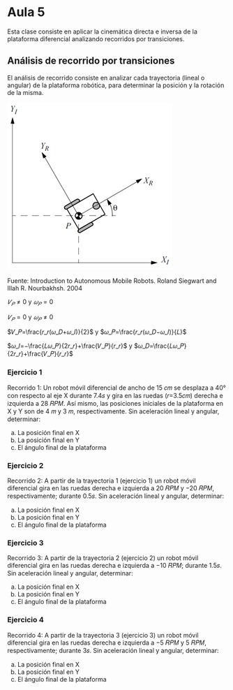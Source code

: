 <h1>Aula 5</h1>

Esta clase consiste en aplicar la cinemática directa e inversa de la plataforma diferencial analizando recorridos por transiciones.

<h2>Análisis de recorrido por transiciones</h2>

El análisis de recorrido consiste en analizar cada trayectoria (lineal o angular) de la plataforma robótica, para determinar la posición y la rotación de la misma.

![Plataforma diferencial](image.png)

Fuente: Introduction to Autonomous Mobile Robots. Roland Siegwart and Illah R. Nourbakhsh. 2004

$𝑉_𝑃≠0$ y $𝜔_𝑃=0$ 

$𝑉_𝑃=0$ y $𝜔_𝑃≠0$

$𝑉_𝑃=\frac{𝑟_𝑟(𝜔_𝐷+𝜔_𝐼)}{2}$ y $𝜔_𝑃=\frac{𝑟_𝑟(𝜔_𝐷−𝜔_𝐼)}{𝐿}$

$𝜔_𝐼=−\frac{𝐿𝜔_𝑃}{2𝑟_𝑟}+\frac{𝑉_𝑃}{𝑟_𝑟}$ y $𝜔_𝐷=\frac{𝐿𝜔_𝑃}{2𝑟_𝑟}+\frac{𝑉_𝑃}{𝑟_𝑟}$

<h3>Ejercicio 1</h3>

Recorrido 1: Un robot móvil diferencial de ancho de 15 𝑐𝑚 se desplaza a 40° con respecto al eje X durante 7.4𝑠 y gira en las ruedas (𝑟=3.5𝑐𝑚) derecha e izquierda a 28 𝑅𝑃𝑀. Así mismo, las posiciones iniciales de la plataforma en X y Y son de 4 𝑚 y 3 𝑚, respectivamente. Sin aceleración lineal y angular, determinar:

<ol type="a">
    <li>La posición final en X</li>
    <li>La posición final en Y</li>
    <li>El ángulo final de la plataforma</li>
</ol>

<h3>Ejercicio 2</h3>

Recorrido 2: A partir de la trayectoria 1 (ejercicio 1) un robot móvil diferencial gira en las ruedas derecha e izquierda a 20 𝑅𝑃𝑀 y −20 𝑅𝑃𝑀, respectivamente; durante 0.5𝑠. Sin aceleración lineal y angular, determinar:

<ol type="a">
    <li>La posición final en X</li>
    <li>La posición final en Y</li>
    <li>El ángulo final de la plataforma</li>
</ol>

<h3>Ejercicio 3</h3>

Recorrido 3: A partir de la trayectoria 2 (ejercicio 2) un robot móvil diferencial gira en las ruedas derecha e izquierda a −10 𝑅𝑃𝑀; durante 1.5𝑠. Sin aceleración lineal y angular, determinar:

<ol type="a">
    <li>La posición final en X</li>
    <li>La posición final en Y</li>
    <li>El ángulo final de la plataforma</li>
</ol>

<h3>Ejercicio 4</h3>

Recorrido 4: A partir de la trayectoria 3 (ejercicio 3) un robot móvil diferencial gira en las ruedas derecha e izquierda a −5 𝑅𝑃𝑀 y 5 𝑅𝑃𝑀, respectivamente; durante 3𝑠. Sin aceleración lineal y angular, determinar:

<ol type="a">
    <li>La posición final en X</li>
    <li>La posición final en Y</li>
    <li>El ángulo final de la plataforma</li>
</ol>